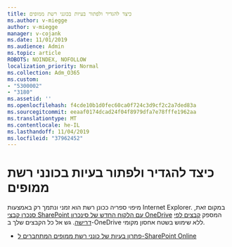```yaml
---
title: כיצד להגדיר ולפתור בעיות בכונני רשת ממופים
ms.author: v-miegge
author: v-miegge
manager: v-cojank
ms.date: 11/01/2019
ms.audience: Admin
ms.topic: article
ROBOTS: NOINDEX, NOFOLLOW
localization_priority: Normal
ms.collection: Adm_O365
ms.custom:
- "5300002"
- "3180"
ms.assetid: ''
ms.openlocfilehash: f4cde10b1d0fec60ca0f724c3d9cf2c2a7ded83a
ms.sourcegitcommit: eeaaf0174dcad24f04f8979dfa7e78fffe1962aa
ms.translationtype: MT
ms.contentlocale: he-IL
ms.lasthandoff: 11/04/2019
ms.locfileid: "37962452"
---
```

# <a name="how-to-configure-and-troubleshoot-mapped-network-drives"></a>כיצד להגדיר ולפתור בעיות בכונני רשת ממופים

מיפוי ספריה ככונן רשת הוא זמני ונתמך רק באמצעות Internet Explorer. במקום זאת, [סנכרן קבצי SharePoint עם הלקוח החדש של סינכרון OneDrive](https://support.office.com/article/6de9ede8-5b6e-4503-80b2-6190f3354a88) המספק [קבצים לפי דרישה](https://support.office.com/article/0e6860d3-d9f3-4971-b321-7092438fb38e). גש אל כל הקבצים שלך ב-OneDrive ללא שימוש בשטח אחסון מקומי.

* [פתרון בעיות של כונני רשת ממופים המתחברים ל-SharePoint Online](https://docs.microsoft.com/sharepoint/support/administration/troubleshoot-mapped-network-drives)